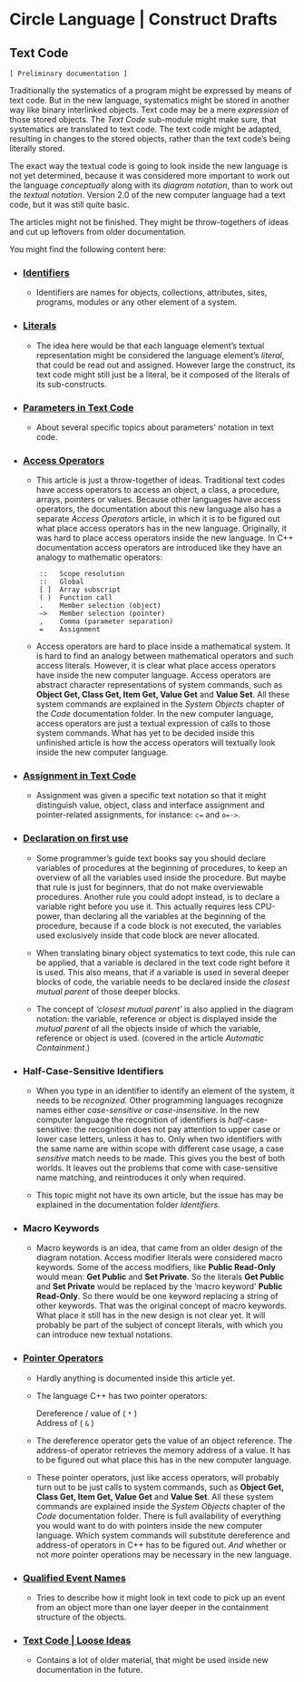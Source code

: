 ﻿Circle Language | Construct Drafts
==================================

Text Code
---------

`[ Preliminary documentation ]`

Traditionally the systematics of a program might be expressed by means of text code. But in the new language, systematics might be stored in another way like binary interlinked objects. Text code may be a mere *expression* of those stored objects. The *Text Code* sub-module might make sure, that systematics are translated to text code. The text code might be adapted, resulting in changes to the stored  objects, rather than the text code’s being literally stored.

The exact way the textual code is going to look inside the new language is not yet determined, because it was considered more important to work out the language *conceptually* along with its *diagram notation*, than to work out the *textual notation*. Version 2.0 of the new computer language had a text code, but it was still quite basic.

The articles might not be finished. They might be throw-togethers of ideas and cut up leftovers from older documentation.

You might find the following content here:

- ### [Identifiers](identifiers)

    - Identifiers are names for objects, collections, attributes, sites, programs, modules or any other element of a system. 

- ### [Literals](literals)

    - The idea here would be that each language element’s textual representation might be considered the language element’s *literal*, that could be read out and assigned. However large the construct, its text code might still just be a literal, be it composed of the literals of its sub-constructs.

- ### [Parameters in Text Code](parameters-in-text-code)

    - About several specific topics about parameters' notation in text code.

- ### [Access Operators](access-operators.md)

    - This article is just a throw-together of ideas. Traditional text codes have access operators to access an object, a class, a procedure, arrays, pointers or values. Because other languages have access operators, the documentation about this new language also has a separate *Access Operators* article, in which it is to be figured out what place access operators has in the new language. Originally, it was hard to place access operators inside the new language. In C++ documentation access operators are introduced like they have an analogy to mathematic operators:  

    ````
        ::   Scope resolution
        ::   Global
        [ ]  Array subscript
        ( )  Function call
        .    Member selection (object)
        –>   Member selection (pointer)
        ,    Comma (parameter separation)
        =    Assignment
    ````

    - Access operators are hard to place inside a mathematical system. It is hard to find an analogy between mathematical operators and such access literals. However, it is clear what place access operators have inside the new computer language. Access operators are abstract character representations of system commands, such as __Object Get, Class Get, Item Get, Value Get__ and __Value Set__. All these system commands are explained in the *System Objects* chapter of the *Code* documentation folder. In the new computer language, access operators are just a textual expression of calls to those system commands. What has yet to be decided inside this unfinished article is how the access operators will textually look inside the new computer language.

- ### [Assignment in Text Code](assignment-in-text-code.md)

    - Assignment was given a specific text notation so that it might distinguish value, object, class and interface assignment and pointer-related assignments, for instance: `c=` and `o=->`.

- ### [Declaration on first use](declaration-on-first-use.md)

    - Some programmer’s guide text books say you should declare variables of procedures at the beginning of procedures, to keep an overview of all the variables used inside the procedure. But maybe that rule is just for beginners, that do not make overviewable procedures. Another rule you could adopt instead, is to declare a variable right before you use it. This actually requires less CPU-power, than declaring all the variables at the beginning of the procedure, because if a code block is not executed, the variables used exclusively inside that code block are never allocated.

    - When translating binary object systematics to text code, this rule can be applied, that a variable is declared in the text code right before it is used. This also means, that if a variable is used in several deeper blocks of code, the variable needs to be declared inside the *closest mutual parent* of those deeper blocks.

    - The concept of *‘closest mutual parent’* is also applied in the diagram notation: the variable, reference or object is displayed inside the *mutual parent* of all the objects inside of which the variable, reference or object is used. (covered in the article *Automatic Containment*.)

- ### Half-Case-Sensitive Identifiers

    - When you type in an identifier to identify an element of the system, it needs to be *recognized*. Other programming languages recognize names either *case-sensitive* or *case-insensitive*. In the new computer language the recognition of identifiers is *half*-case-sensitive: the recognition does not pay attention to upper case or lower case letters, unless it has to. Only when two identifiers with the same name are within scope with different case usage, a case *sensitive* match needs to be made. This gives you the best of both worlds. It leaves out the problems that come with case-sensitive name matching, and reintroduces it only when required.

    - This topic might not have its own article, but the issue has may be explained in the documentation folder *Identifiers*.

- ### Macro Keywords

    - Macro keywords is an idea, that came from an older design of the diagram notation. Access modifier literals were considered macro keywords. Some of the access modifiers, like __Public Read-Only__ would mean: __Get Public__ and __Set Private__. So the literals __Get Public__ and __Set Private__ would be replaced by the ‘macro keyword’ __Public Read-Only__. So there would be one keyword replacing a string of other keywords. That was the original concept of macro keywords. What place it still has in the new design is not clear yet. It will probably be part of the subject of concept literals, with which you can introduce new textual notations.

- ### [Pointer Operators](pointer-operators.md)

    - Hardly anything is documented inside this article yet.

    - The language C++ has two pointer operators:

      Dereference / value of ( `*` )  
      Address of ( `&` )

    - The dereference operator gets the value of an object reference. The address-of operator retrieves the memory address of a value. It has to be figured out what place this has in the new computer language.

    - These pointer operators, just like access operators, will probably turn out to be just calls to system commands, such as __Object Get, Class Get, Item Get, Value Get__ and __Value Set__. All these system commands are explained inside the *System Objects* chapter of the *Code* documentation folder. There is full availability of everything you would want to do with pointers inside the new computer language. Which system commands will substitute dereference and address-of operators in C++ has to be figured out. *And* whether or not *more* pointer operations may be necessary in the new language.

- ### [Qualified Event Names](qualified-event-names.md)

    - Tries to describe how it might look in text code to pick up an event from an object more than one layer deeper in the containment structure of the objects.

- ### [Text Code | Loose Ideas](text-code-loose-ideas.md)
  
    - Contains a lot of older material, that might be used inside new documentation in the future.
